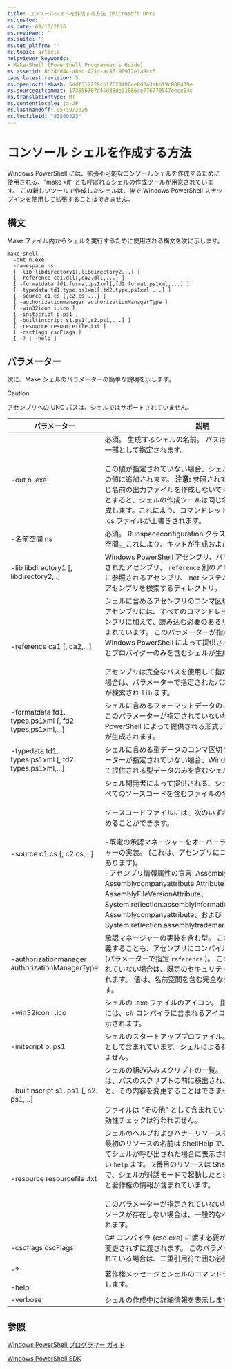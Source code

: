 ```yaml
---
title: コンソールシェルを作成する方法 |Microsoft Docs
ms.custom: ''
ms.date: 09/13/2016
ms.reviewer: ''
ms.suite: ''
ms.tgt_pltfrm: ''
ms.topic: article
helpviewer_keywords:
- Make-Shell [PowerShell Programmer's Guide]
ms.assetid: 6c24dd44-a8ec-421d-ac86-90912e1a8cc6
caps.latest.revision: 5
ms.openlocfilehash: 5ddf312228cb17628400ce8d8a3abbf9c888439e
ms.sourcegitcommit: 173556307d45d88de31086ce776770547eece64c
ms.translationtype: MT
ms.contentlocale: ja-JP
ms.lasthandoff: 05/19/2020
ms.locfileid: "83560323"
---
```

# <a name="how-to-create-a-console-shell"></a>コンソール シェルを作成する方法

Windows PowerShell には、拡張不可能なコンソールシェルを作成するために使用される、"make kit" とも呼ばれるシェルの作成ツールが用意されています。 この新しいツールで作成したシェルは、後で Windows PowerShell スナップインを使用して拡張することはできません。

## <a name="syntax"></a>構文

Make ファイル内からシェルを実行するために使用される構文を次に示します。

```
make-shell
  -out n.exe
  -namespace ns
  [ -lib libdirectory1[,libdirectory2,..] ]
  [ -reference ca1.dll[,ca2.dll,...] ]
  [ -formatdata fd1.format.ps1xml[,fd2.format.ps1xml,...] ]
  [ -typedata td1.type.ps1xml[,td2.type.ps1xml,...] ]
  [ -source c1.cs [,c2.cs,...] ]
  [ -authorizationmanager authorizationManagerType ]
  [ -win32icon i.ico ]
  [ -initscript p.ps1 ]
  [ -builtinscript s1.ps1[,s2.ps1,...] ]
  [ -resource resourcefile.txt ]
  [ -cscflags cscFlags ]
  [ -? | -help ]
```

## <a name="parameters"></a>パラメーター

次に、Make シェルのパラメーターの簡単な説明を示します。

> [!CAUTION]
> アセンブリへの UNC パスは、シェルではサポートされていません。

|パラメーター|説明|
|---------------|-----------------|
|-out n .exe|必須。 生成するシェルの名前。 パスは、このパラメーターの一部として指定されます。<br /><br /> この値が指定されていない場合、シェルによって ".exe" がこの値に追加されます。 **注意:** 参照されている .dll ファイルと同じ名前の出力ファイルを作成しないでください。 これを行おうとすると、シェルの作成ツールは同じ名前の .cs ファイルを作成します。これにより、コマンドレットのソースコードを含む .cs ファイルが上書きされます。|
|-名前空間 ns|必須。 Runspaceconfiguration クラスに対して使用する名前空間[。](/dotnet/api/System.Management.Automation.Runspaces.RunspaceConfiguration)これにより、キットが生成およびコンパイルされます。|
|-lib libdirectory1 [, libdirectory2,..]|Windows PowerShell アセンブリ、パラメーターによって指定されたアセンブリ、 `reference` 別のアセンブリによって間接的に参照されるアセンブリ、.net システムアセンブリなど、.net アセンブリを検索するディレクトリ。|
|-reference ca1 [, ca2,...]|シェルに含めるアセンブリのコンマ区切りのリスト。 これらのアセンブリには、すべてのコマンドレットとプロバイダーアセンブリに加えて、読み込む必要のあるリソースアセンブリも含まれています。 このパラメーターが指定されていない場合、Windows PowerShell によって提供されるコアコマンドレットとプロバイダーのみを含むシェルが生成されます。<br /><br /> アセンブリは完全なパスを使用して指定できます。それ以外の場合は、パラメーターで指定されたパスを使用してアセンブリが検索され `lib` ます。|
|-formatdata fd1. types.ps1xml [, fd2. types.ps1xml,...]|シェルに含めるフォーマットデータのコンマ区切りのリスト。 このパラメーターが指定されていない場合、Windows PowerShell によって提供される形式データのみを含むシェルが生成されます。|
|-typedata td1. types.ps1xml [, td2. types.ps1xml,...]|シェルに含める型データのコンマ区切りのリスト。 このパラメーターが指定されていない場合、Windows PowerShell によって提供される型データのみを含むシェルが生成されます。|
|-source c1.cs [, c2.cs,...]|シェル開発者によって提供される、シェルのビルドに必要なすべてのソースコードを含むファイルの名前。<br /><br /> ソースコードファイルには、次のいずれかのソースコードを含めることができます。<br /><br /> -既定の承認マネージャーをオーバーライドする承認マネージャーの実装。 (これは、アセンブリにコンパイルされることもあります)。<br />-アセンブリ情報属性の宣言: Assemblycompanyattribute、Assemblycompanyattribute Attribute、AssemblyFileVersionAttribute、System.reflection.assemblyinformationalversionattribute>、Assemblycompanyattribute、および System.reflection.assemblytrademarkattribute>。|
|-authorizationmanager authorizationManagerType|承認マネージャーの実装を含む型。 これは、ソースコードで定義することも、アセンブリにコンパイルすることもできます (パラメーターで指定 `reference` )。 このパラメーターが指定されていない場合は、既定のセキュリティマネージャーが使用されます。 値は、名前空間を含む完全な型名にする必要があります。|
|-win32icon i .ico|シェルの .exe ファイルのアイコン。 指定しない場合、シェルには、c# コンパイラに含まれるアイコン (存在する場合) が表示されます。|
|-initscript p. ps1|シェルのスタートアッププロファイル。 ファイルは "その他" として含まれています。シェルによる有効性チェックは行われません。|
|-builtinscript s1. ps1 [, s2. ps1,...]|シェルの組み込みスクリプトの一覧。 これらのスクリプトは、パスのスクリプトの前に検出され、シェルが構築されると、その内容を変更することはできません。<br /><br /> ファイルは "その他" として含まれています。シェルによる有効性チェックは行われません。|
|-resource resourcefile .txt|シェルのヘルプおよびバナーリソースを含む .txt ファイル。 最初のリソースの名前は ShellHelp で、パラメーターを指定してシェルが呼び出された場合に表示されるテキストが含まれてい `help` ます。 2番目のリソースは ShellBanner という名前で、シェルが対話モードで起動したときに表示されるテキストと著作権の情報が含まれています。<br /><br /> このパラメーターが指定されていない場合、またはこれらのリソースが存在しない場合は、一般的なヘルプとバナーが使用されます。|
|-cscflags cscFlags|C# コンパイラ (csc.exe) に渡す必要があるフラグ。 これらは変更されずに渡されます。 このパラメーターにスペースが含まれている場合は、二重引用符で囲む必要があります。|
|-?<br /><br /> -help|著作権メッセージとシェルのコマンドラインオプションを表示します。|
|-verbose|シェルの作成中に詳細情報を表示します。|

## <a name="see-also"></a>参照

[Windows PowerShell プログラマー ガイド](./windows-powershell-programmer-s-guide.md)

[Windows PowerShell SDK](../windows-powershell-reference.md)
